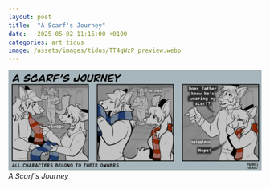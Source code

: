 ```yaml
---
layout: post
title:  "A Scarf's Journey"
date:   2025-05-02 11:15:00 +0100
categories: art tidus
image: /assets/images/tidus/TT4qWzP_preview.webp
---
```

![A Scarf's Journey](/assets/images/tidus/TT4qWzP.webp)
_A Scarf's Journey_
